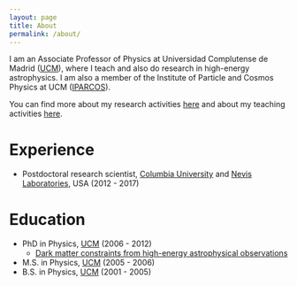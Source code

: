```yaml
---
layout: page
title: About
permalink: /about/
---
```


I am an Associate Professor of Physics at Universidad Complutense de Madrid ([UCM](https://www.ucm.es)), where I teach and also do research in high-energy astrophysics. I am also a member of the Institute of Particle and Cosmos Physics at UCM ([IPARCOS](https://www.ucm.es/iparcos/)).

You can find more about my research activities [here](/research/) and about my teaching activities [here](/teaching/).

# Experience

* Postdoctoral research scientist, [Columbia University](https://www.columbia.edu/) and [Nevis Laboratories](https://www.nevis.columbia.edu/), USA (2012 - 2017)

# Education

* PhD in Physics, [UCM](https://www.ucm.es) (2006 - 2012)
  * [Dark matter constraints from high-energy astrophysical observations](http://sagan.gae.ucm.es/~nieto/files/DNieto_thesis.pdf)
* M.S. in Physics, [UCM](https://www.ucm.es) (2005 - 2006)
* B.S. in Physics, [UCM](https://www.ucm.es) (2001 - 2005)